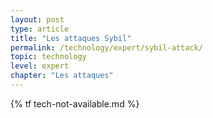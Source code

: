```yaml
---
layout: post
type: article
title: "Les attaques Sybil"
permalink: /technology/expert/sybil-attack/
topic: technology
level: expert
chapter: "Les attaques"
---
```


{% tf tech-not-available.md %}
